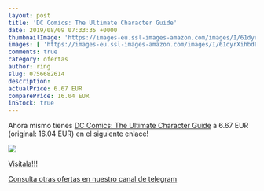 ```yaml
---
layout: post
title: 'DC Comics: The Ultimate Character Guide'
date: 2019/08/09 07:33:35 +0000
thumbnailImage: 'https://images-eu.ssl-images-amazon.com/images/I/61dyrXihbdL._SL200_.jpg'
images: [ 'https://images-eu.ssl-images-amazon.com/images/I/61dyrXihbdL._SL200_.jpg' ]
comments: true
category: ofertas
author: ring
slug: 0756682614
description:
actualPrice: 6.67 EUR
comparePrice: 16.04 EUR
inStock: true
---
```


Ahora mismo tienes [DC Comics: The Ultimate Character Guide](https://www.amazon.com/dp/0756682614/?tag=redken08-20) a 6.67 EUR (original: 16.04 EUR) en el siguiente enlace!

[![](https://images-eu.ssl-images-amazon.com/images/I/61dyrXihbdL._SL200_.jpg)](https://www.amazon.com/dp/0756682614/?tag=redken08-20)

[Visítala!!!](https://www.amazon.com/dp/0756682614/?tag=redken08-20)

[Consulta otras ofertas en nuestro canal de telegram](https://t.me/s/ofertas25)
